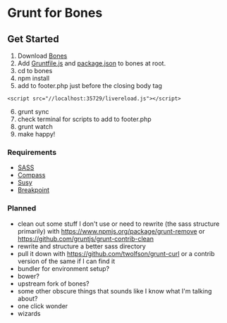 # Grunt for Bones

## Get Started
1. Download [Bones](http://themble.com/bones/)
2. Add [Gruntfile.js](https://raw.githubusercontent.com/luetkemj/grunt-for-bones/master/Gruntfile.js) and [package.json](https://raw.githubusercontent.com/luetkemj/grunt-for-bones/master/package.json) to bones at root.
3. cd to bones
4. npm install
5. add to footer.php just before the closing body tag

```	
<script src="//localhost:35729/livereload.js"></script> 
```

6. grunt sync
7. check terminal for scripts to add to footer.php
8. grunt watch
9. make happy!

### Requirements
* [SASS](http://sass-lang.com/)
* [Compass](http://compass-style.org/)
* [Susy](http://susydocs.oddbird.net/en/latest/install/)
* [Breakpoint](http://breakpoint-sass.com/)


### Planned
* clean out some stuff I don't use or need to rewrite (the sass structure primarily) with https://www.npmjs.org/package/grunt-remove or  https://github.com/gruntjs/grunt-contrib-clean
* rewrite and structure a better sass directory
* pull it down with https://github.com/twolfson/grunt-curl or a contrib version of the same if I can find it
* bundler for environment setup?
* bower?
* upstream fork of bones?
* some other obscure things that sounds like I know what I'm talking about?
* one click wonder
* wizards